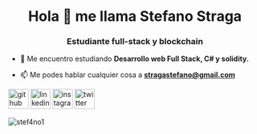 <h1 align="center">Hola 👋 me llama Stefano Straga</h1>
<h3 align="center">Estudiante full-stack y blockchain</h3>

- 🌱 Me encuentro estudiando **Desarrollo web Full Stack, C# y solidity.**

- 📫 Me podes hablar cualquier cosa a **stragastefano@gmail.com**

[<img src='https://cdn.jsdelivr.net/npm/simple-icons@3.0.1/icons/github.svg' alt='github' height='40' margin='30px'>](https://github.com/stef4no1)
[<img src='https://cdn.jsdelivr.net/npm/simple-icons@3.0.1/icons/linkedin.svg' alt='linkedin' height='40' margin='30px'>](https://www.linkedin.com/in/stragastefano/)
[<img src='https://cdn.jsdelivr.net/npm/simple-icons@3.0.1/icons/instagram.svg' alt='instagram' height='40' margin='30px'>](https://www.instagram.com/__stef4no/)
[<img src='https://cdn.jsdelivr.net/npm/simple-icons@3.0.1/icons/twitter.svg' alt='twitter' height='40' margin='30px'>](https://twitter.com/stef4no_1)  

<p> <img align="center" src="https://github-readme-stats.vercel.app/api?username=stef4no1&show_icons=true&locale=en" alt="stef4no1" /></p>

